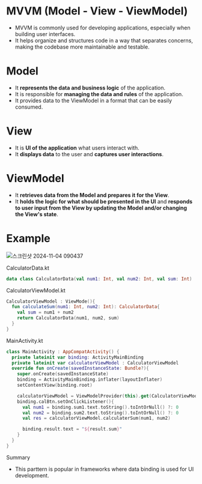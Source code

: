 # MVVM (Model - View - ViewModel)
- MVVM is commonly used for developing applications, especially when building user interfaces.
- It helps organize and structures code in a way that separates concerns, making the codebase more maintainable and testable.

# Model
- It **represents the data and business logic** of the application.
- It is responsible for **managing the data and rules** of the application.
- It provides data to the ViewModel in a format that can be easily consumed.

# View
- It is **UI of the application** what users interact with.
- It **displays data** to the user and **captures user interactions**.

# ViewModel
- It **retrieves data from the Model and prepares it for the View**.
- It **holds the logic for what should be presented in the UI** and **responds to user input from the View by updating the Model and/or changing the View's state**.

# Example
![스크린샷 2024-11-04 090437](https://github.com/user-attachments/assets/86b81a6a-6ebd-4894-9247-16c11771b2b5)

CalculatorData.kt
```kt
data class CalculatorData(val num1: Int, val num2: Int, val sum: Int) 
```

CalculatorViewModel.kt
```kt
CalculatorViewModel : ViewMode(){
  fun calculateSum(num1: Int, num2: Int): CalculatorData{
    val sum = num1 + num2
    return CalculatorData(num1, num2, sum)
  }
}
```

MainActivity.kt
```kt
class MainActivity : AppCompatActivity() {
  private lateinit var binding: ActivityMainBinding
  private lateinit var calculatorViewModel : CalculatorViewModel
  override fun onCreate(savedInstanceState: Bundle?){
    super.onCreate(savedInstanceState)
    binding = ActivityMainBinding.inflater(layoutInflater)
    setContentView(binding.root)

    calculatorViewModel = ViewModelProvider(this).get(CalculatorViewModel::class.java)
    binding.calBtn.setOnClickListener(){
      val num1 = binding.sum1.text.toString().toIntOrNull() ?: 0
      val num2 = binding.sum2.text.toString().toIntOrNull() ?: 0
      val res = calculatorViewModel.calculaterSum(num1, num2)

      binding.result.text = "${result.sum}"
    }
  }
}
```

Summary
- This parttern is popular in frameworks where data binding is used for UI development.
